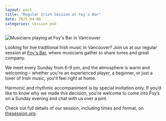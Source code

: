```yaml
---
layout: post
title: "Regular Irish Session at Foy's Bar"
date: 2025-04-06
categories: session pub
---
```


![Musicians playing at Foy's Bar in Vancouver](/assets/images/IMG-20250105-WA0008.jpg)

Looking for live traditional Irish music in Vancouver? Join us at our regular session at [Foy's Bar](https://maps.app.goo.gl/NbQbxd84LJ1zjsKr7), where musicians gather to share tunes and great company.

We meet every Sunday from 6-9 pm, and the atmosphere is warm and welcoming - whether you're an experienced player, a beginner, or just a lover of Irish music, you'll feel right at home.

Harmonic and rhythmic accompaniment is by special invitation only. If you’d like to know why we made this decision, you’re welcome to come into Foy’s on a Sunday evening and chat with us over a pint.

Check out full details of our session, including times and format, on [thesession.org](https://thesession.org/sessions/2235).
